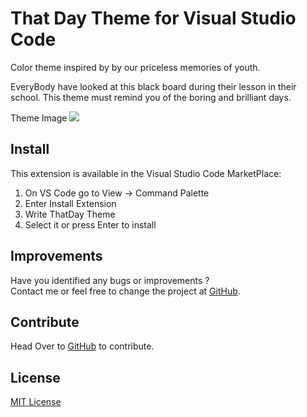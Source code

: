# That Day Theme for Visual Studio Code

Color theme inspired by by our priceless memories of youth. 

EveryBody have looked at this black board during their lesson in their school.
This theme must remind you of the boring and brilliant days.

Theme Image
![](https://dotup.org/uploda/dotup.org2631820.png)

## Install
This extension is available in the Visual Studio Code MarketPlace:

1. On VS Code go to View -> Command Palette
2. Enter Install Extension
3. Write ThatDay Theme
4. Select it or press Enter to install

## Improvements
Have you identified any bugs or improvements ? <br />
Contact me or feel free to change the project at [GitHub](https://github.com/Rui1009/ThatDayTheme).

## Contribute
Head Over to [GitHub](https://github.com/Rui1009/ThatDayTheme) to contribute.

## License
[MIT License](https://github.com/Rui1009/ThatDayTheme/blob/master/LICENSE.md)